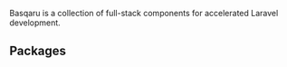 Basqaru is a collection of full-stack components for accelerated Laravel development. 

## Packages
